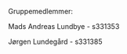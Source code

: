Gruppemedlemmer:

Mads Andreas Lundbye - s331353                  
                                                                        
Jørgen Lundegård - s331385

